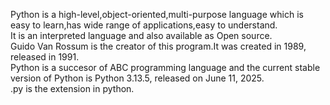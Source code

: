 Python is a high-level,object-oriented,multi-purpose language which is easy to learn,has wide range of applications,easy to understand.
<br>
It is an interpreted language and also available as Open source.
<br>
Guido Van Rossum is the creator of this program.It was created in 1989, released in 1991.
<br>
Python is a succesor of ABC programming language and the current stable version of Python is Python 3.13.5, released on June 11, 2025.
<br>
.py is the extension in python.

